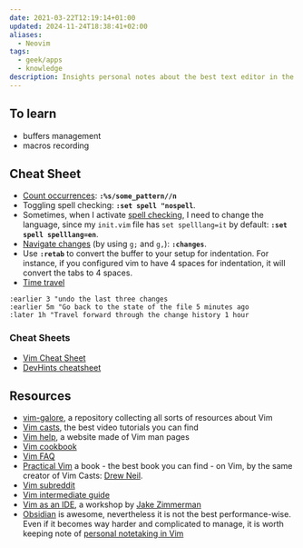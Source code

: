 ```yaml
---
date: 2021-03-22T12:19:14+01:00
updated: 2024-11-24T18:38:41+02:00
aliases:
  - Neovim
tags:
  - geek/apps
  - knowledge
description: Insights personal notes about the best text editor in the world
---
```

## To learn

- buffers management
- macros recording

## Cheat Sheet

- [Count occurrences](https://vimtricks.com/p/vimtrick-count-occurrences/ 'Count occurrences on Vim Tricks'): **`:%s/some_pattern//n`**
- Toggling spell checking: **`:set spell "nospell`**.
- Sometimes, when I activate [spell checking](https://vimtricks.com/p/vimtrick-spell-checking-in-vim/ 'Spell checking in Vim'), I need to change the language, since my `init.vim` file has `set spelllang=it` by default: **`:set spell spelllang=en`**.
- [Navigate changes](https://vimtricks.com/p/vimtrick-jump-between-changes/ 'Jump between changes') (by using `g;` and `g,`): **`:changes`**.
- Use **`:retab`** to convert the buffer to your setup for indentation. For instance, if you configured vim to have 4 spaces for indentation, it will convert the tabs to 4 spaces.
- [Time travel](https://vimtricks.com/p/vimtrick-time-travel-in-vim/ 'Time travel in Vim')
```vim
:earlier 3 "undo the last three changes
:earlier 5m "Go back to the state of the file 5 minutes ago
:later 1h "Travel forward through the change history 1 hour
```

### Cheat Sheets

- [Vim Cheat Sheet](https://vim.rtorr.com 'Vim Cheat Sheet')
- [DevHints cheatsheet](https://devhints.io/vim 'Vim cheatsheet - devhints.io')

## Resources

- [vim-galore](https://github.com/mhinz/vim-galore 'vim-galore on GitHub'), a repository collecting all sorts of resources about Vim
- [Vim casts](http://vimcasts.org/ 'Vim casts'), the best video tutorials you can find
- [Vim help](https://vimhelp.org 'Vim help files'), a website made of Vim man pages
- [Vim cookbook](https://www.oualline.com/vim-cook.html 'Vim Cookbook')
- [Vim FAQ](https://vimdoc.sourceforge.net/htmldoc/vimfaq.html 'Vim documentation: vim\_faq')
- [Practical Vim](https://pragprog.com/titles/dnvim2/practical-vim-second-edition/ 'Practical Vim, Second Edition') a book - the best book you can find - on Vim, by the same creator of Vim Casts: [Drew Neil](http://drewneil.com/).
- [Vim subreddit](https://www.reddit.com/r/vim/ 'r/vim')
- [Vim intermediate guide](https://thevaluable.dev/vim-intermediate/ 'A Vim Guide for Intermediate Users')
- [Vim as an IDE](https://blog.jez.io/vim-as-an-ide 'Vim as an IDE'), a workshop by [Jake Zimmerman](https://jez.io 'Jake Zimmerman')
- [Obsidian](https://obsidian.md 'Obsidian official website') is awesome, nevertheless it is not the best performance-wise. Even if it becomes way harder and complicated to manage, it is worth keeping note of [personal notetaking in Vim](https://vimways.org/2019/personal-notetaking-in-vim/ 'Personal Notetaking in Vim')
